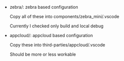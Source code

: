 * zebra/: zebra based configuration

    Copy all of these into components/zebra_mini/.vscode

    Currently I checked only build and local debug

* appcloud/: appcloud based configuration

    Copy these into third-parties/appcloud/.vscode

    Should be more or less workable
